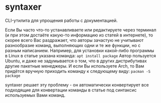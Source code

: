 # syntaxer

CLI-утилита для упрощения работы с документацией.

Если Вы часто что-то устанавливаете или редактируете через терминал (и при этом достаёте какую-то информацию из статей в интернете), то скорее всего Вас раздражает, что авторы зачастую не учитывают разнообразие команд, выполняющих одни и те же функции, но с разным написанием. Например, для установки какой-либо программы в Linux в статье указана команда:
```apt install package```
Автор пользуется Ubuntu, и даже не задумывается о том, что в других дистрибутивах другие пакетные менеджеры. И если Вы используете Arch, то Вам придётся вручную приходить команду к следующему виду:
```pacman -S package```

syntaxer решает эту проблему - он автоматически конвертирует все подходящие для конвертации команды в статье под синтаксис используемых Вами команд.